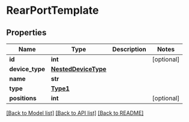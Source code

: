 # RearPortTemplate

## Properties
Name | Type | Description | Notes
------------ | ------------- | ------------- | -------------
**id** | **int** |  | [optional] 
**device_type** | [**NestedDeviceType**](NestedDeviceType.md) |  | 
**name** | **str** |  | 
**type** | [**Type1**](Type1.md) |  | 
**positions** | **int** |  | [optional] 

[[Back to Model list]](../README.md#documentation-for-models) [[Back to API list]](../README.md#documentation-for-api-endpoints) [[Back to README]](../README.md)


